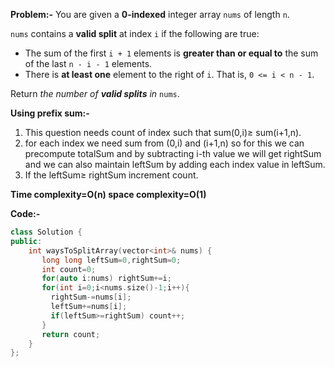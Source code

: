 **Problem:-** You are given a **0-indexed** integer array `nums` of length `n`.

`nums` contains a **valid split** at index `i` if the following are true:

- The sum of the first `i + 1` elements is **greater than or equal to** the sum of the last `n - i - 1` elements.
- There is **at least one** element to the right of `i`. That is, `0 <= i < n - 1`.

Return *the number of **valid splits** in* `nums`.

**Using prefix sum:-**

1. This question needs count of index such that sum(0,i)≥ sum(i+1,n).
2. for each index we need sum from (0,i) and (i+1,n) so for this we can precompute totalSum and by subtracting i-th value we will get rightSum and we can also maintain leftSum by adding each index value in leftSum.
3. If the leftSum≥ rightSum increment count.

**Time complexity=O(n) space complexity=O(1)**

**Code:-** 

```cpp
class Solution {
public:
    int waysToSplitArray(vector<int>& nums) {
       long long leftSum=0,rightSum=0;
       int count=0;
       for(auto i:nums) rightSum+=i;
       for(int i=0;i<nums.size()-1;i++){
         rightSum-=nums[i];
         leftSum+=nums[i];
         if(leftSum>=rightSum) count++;
       }
       return count;
    }
};
```
